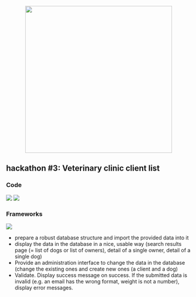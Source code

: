 <p align="center"><a href="https://laravel.com" target="_blank"><img src="https://raw.githubusercontent.com/laravel/art/master/logo-lockup/5%20SVG/2%20CMYK/1%20Full%20Color/laravel-logolockup-cmyk-red.svg" width="400"></a></p>

## hackathon #3: Veterinary clinic client list

### Code
![](https://img.shields.io/badge/Code-PHP-blue)
![](https://img.shields.io/badge/Code-CSS-blue)

### Frameworks
![](https://img.shields.io/badge/Frameworks-Laravel-yellow)

- prepare a robust database structure and import the provided data into it
- display the data in the database in a nice, usable way (search results page (= list of dogs or list of owners), detail of a single owner, detail of a single dog)
- Provide an administration interface to change the data in the database (change the existing ones and create new ones (a client and a dog)
- Validate. Display success message on success. If the submitted data is invalid (e.g. an email has the wrong format, weight is not a number), display error messages.

